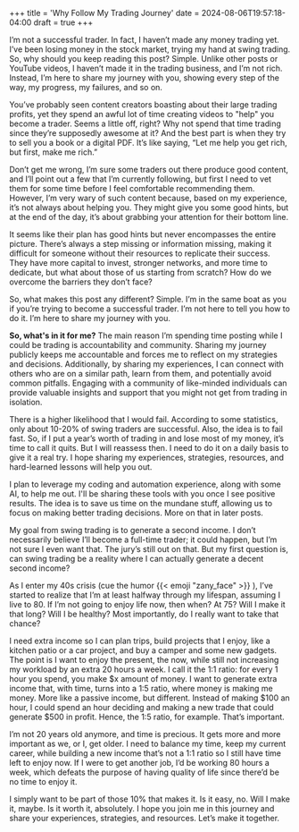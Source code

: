 +++
title = 'Why Follow My Trading Journey'
date = 2024-08-06T19:57:18-04:00
draft = true
+++

I’m not a successful trader. In fact, I haven’t made any money trading yet. I’ve been losing money in the stock market, trying my hand at swing trading. So, why should you keep reading this post? Simple. Unlike other posts or YouTube videos, I haven’t made it in the trading business, and I’m not rich. Instead, I’m here to share my journey with you, showing every step of the way, my progress, my failures, and so on.

You’ve probably seen content creators boasting about their large trading profits, yet they spend an awful lot of time creating videos to "help" you become a trader. Seems a little off, right? Why not spend that time trading since they’re supposedly awesome at it? And the best part is when they try to sell you a book or a digital PDF. It’s like saying, “Let me help you get rich, but first, make me rich.”

Don’t get me wrong, I’m sure some traders out there produce good content, and I’ll point out a few that I’m currently following, but first I need to vet them for some time before I feel comfortable recommending them. However, I’m very wary of such content because, based on my experience, it’s not always about helping you. They might give you some good hints, but at the end of the day, it’s about grabbing your attention for their bottom line.

It seems like their plan has good hints but never encompasses the entire picture. There’s always a step missing or information missing, making it difficult for someone without their resources to replicate their success. They have more capital to invest, stronger networks, and more time to dedicate, but what about those of us starting from scratch? How do we overcome the barriers they don’t face?

So, what makes this post any different? Simple. I’m in the same boat as you if you’re trying to become a successful trader. I’m not here to tell you how to do it. I’m here to share my journey with you.

**So, what's in it for me?** The main reason I’m spending time posting while I could be trading is accountability and community. Sharing my journey publicly keeps me accountable and forces me to reflect on my strategies and decisions. Additionally, by sharing my experiences, I can connect with others who are on a similar path, learn from them, and potentially avoid common pitfalls. Engaging with a community of like-minded individuals can provide valuable insights and support that you might not get from trading in isolation.

There is a higher likelihood that I would fail. According to some statistics, only about 10-20% of swing traders are successful. Also, the idea is to fail fast. So, if I put a year’s worth of trading in and lose most of my money, it’s time to call it quits. But I will reassess then. I need to do it on a daily basis to give it a real try. I hope sharing my experiences, strategies, resources, and hard-learned lessons will help you out.

I plan to leverage my coding and automation experience, along with some AI, to help me out. I'll be sharing these tools with you once I see positive results. The idea is to save us time on the mundane stuff, allowing us to focus on making better trading decisions. More on that in later posts.

My goal from swing trading is to generate a second income. I don’t necessarily believe I’ll become a full-time trader; it could happen, but I’m not sure I even want that. The jury’s still out on that. But my first question is, can swing trading be a reality where I can actually generate a decent second income?

As I enter my 40s crisis (cue the humor {{< emoji "zany_face" >}} ), I’ve started to realize that I’m at least halfway through my lifespan, assuming I live to 80. If I’m not going to enjoy life now, then when? At 75? Will I make it that long? Will I be healthy? Most importantly, do I really want to take that chance?

I need extra income so I can plan trips, build projects that I enjoy, like a kitchen patio or a car project, and buy a camper and some new gadgets. The point is I want to enjoy the present, the now, while still not increasing my workload by an extra 20 hours a week. I call it the 1:1 ratio: for every 1 hour you spend, you make $x amount of money. I want to generate extra income that, with time, turns into a 1:5 ratio, where money is making me money. More like a passive income, but different. Instead of making $100 an hour, I could spend an hour deciding and making a new trade that could generate $500 in profit. Hence, the 1:5 ratio, for example. That’s important.

I’m not 20 years old anymore, and time is precious. It gets more and more important as we, or I, get older. I need to balance my time, keep my current career, while building a new income that’s not a 1:1 ratio so I still have time left to enjoy now. If I were to get another job, I’d be working 80 hours a week, which defeats the purpose of having quality of life since there’d be no time to enjoy it.

I simply want to be part of those 10% that makes it. Is it easy, no. Will I make it, maybe. Is it worth it, absolutely. I hope you join me in this journey and share your experiences, strategies, and resources. Let’s make it together.
